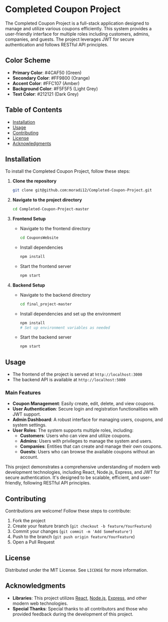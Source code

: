 
# Completed Coupon Project

The Completed Coupon Project is a full-stack application designed to manage and utilize various coupons efficiently. This system provides a user-friendly interface for multiple roles including customers, admins, companies, and guests. The project leverages JWT for secure authentication and follows RESTful API principles.

## Color Scheme
- **Primary Color**: #4CAF50 (Green)
- **Secondary Color**: #FF9800 (Orange)
- **Accent Color**: #FFC107 (Amber)
- **Background Color**: #F5F5F5 (Light Grey)
- **Text Color**: #212121 (Dark Grey)

## Table of Contents
- [Installation](#installation)
- [Usage](#usage)
- [Contributing](#contributing)
- [License](#license)
- [Acknowledgments](#acknowledgments)

## Installation

To install the Completed Coupon Project, follow these steps:

1. **Clone the repository**
   ```sh
   git clone git@github.com:moradi12/Completed-Coupon-Project.git
   ```

2. **Navigate to the project directory**
   ```sh
   cd Completed-Coupon-Project-master
   ```

3. **Frontend Setup**
   - Navigate to the frontend directory
     ```sh
     cd CouponsWebsite
     ```
   - Install dependencies
     ```sh
     npm install
     ```
   - Start the frontend server
     ```sh
     npm start
     ```

4. **Backend Setup**
   - Navigate to the backend directory
     ```sh
     cd final_project-master
     ```
   - Install dependencies and set up the environment
     ```sh
     npm install
     # Set up environment variables as needed
     ```
   - Start the backend server
     ```sh
     npm start
     ```

## Usage

- The frontend of the project is served at `http://localhost:3000`
- The backend API is available at `http://localhost:5000`

### Main Features
- **Coupon Management**: Easily create, edit, delete, and view coupons.
- **User Authentication**: Secure login and registration functionalities with JWT support.
- **Admin Dashboard**: A robust interface for managing users, coupons, and system settings.
- **User Roles**: The system supports multiple roles, including:
  - **Customers**: Users who can view and utilize coupons.
  - **Admins**: Users with privileges to manage the system and users.
  - **Companies**: Entities that can create and manage their own coupons.
  - **Guests**: Users who can browse the available coupons without an account.

This project demonstrates a comprehensive understanding of modern web development technologies, including React, Node.js, Express, and JWT for secure authentication. It's designed to be scalable, efficient, and user-friendly, following RESTful API principles.

## Contributing

Contributions are welcome! Follow these steps to contribute:

1. Fork the project
2. Create your feature branch (`git checkout -b feature/YourFeature`)
3. Commit your changes (`git commit -m 'Add SomeFeature'`)
4. Push to the branch (`git push origin feature/YourFeature`)
5. Open a Pull Request

## License

Distributed under the MIT License. See `LICENSE` for more information.

## Acknowledgments

- **Libraries**: This project utilizes [React](https://reactjs.org/), [Node.js](https://nodejs.org/), [Express](https://expressjs.com/), and other modern web technologies.
- **Special Thanks**: Special thanks to all contributors and those who provided feedback during the development of this project.
